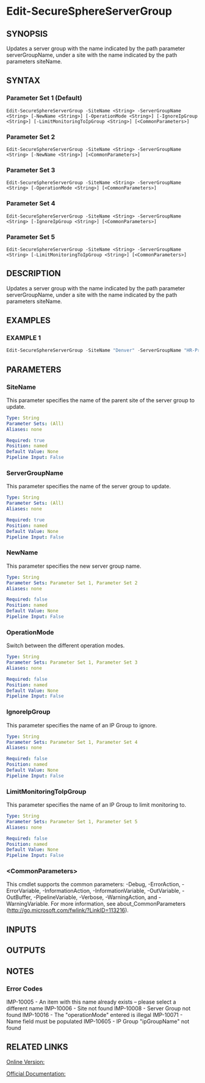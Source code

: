 ﻿# Edit-SecureSphereServerGroup

## SYNOPSIS
Updates a server group with the name indicated by the path parameter serverGroupName, under a site with the name indicated by the path parameters siteName.

## SYNTAX

### Parameter Set 1 (Default)
```
Edit-SecureSphereServerGroup -SiteName <String> -ServerGroupName <String> [-NewName <String>] [-OperationMode <String>] [-IgnoreIpGroup <String>] [-LimitMonitoringToIpGroup <String>] [<CommonParameters>]
```

### Parameter Set 2
```
Edit-SecureSphereServerGroup -SiteName <String> -ServerGroupName <String> [-NewName <String>] [<CommonParameters>]
```

### Parameter Set 3
```
Edit-SecureSphereServerGroup -SiteName <String> -ServerGroupName <String> [-OperationMode <String>] [<CommonParameters>]
```

### Parameter Set 4
```
Edit-SecureSphereServerGroup -SiteName <String> -ServerGroupName <String> [-IgnoreIpGroup <String>] [<CommonParameters>]
```

### Parameter Set 5
```
Edit-SecureSphereServerGroup -SiteName <String> -ServerGroupName <String> [-LimitMonitoringToIpGroup <String>] [<CommonParameters>]
```

## DESCRIPTION
Updates a server group with the name indicated by the path parameter serverGroupName, under a site with the name indicated by the path parameters siteName.

## EXAMPLES

### EXAMPLE 1

```powershell
Edit-SecureSphereServerGroup -SiteName "Denver" -ServerGroupName "HR-Prod" -NewName "myServerGroup" -OperationMode "active" -LimitMonitoringToIpGroup "All Search Engines"
```

## PARAMETERS

### SiteName
This parameter specifies the name of the parent site of the server group to update.

```yaml
Type: String
Parameter Sets: (All)
Aliases: none

Required: true
Position: named
Default Value: None
Pipeline Input: False
```

### ServerGroupName
This parameter specifies the name of the server group to update.

```yaml
Type: String
Parameter Sets: (All)
Aliases: none

Required: true
Position: named
Default Value: None
Pipeline Input: False
```

### NewName
This parameter specifies the new server group name.

```yaml
Type: String
Parameter Sets: Parameter Set 1, Parameter Set 2
Aliases: none

Required: false
Position: named
Default Value: None
Pipeline Input: False
```

### OperationMode
Switch between the different operation modes.

```yaml
Type: String
Parameter Sets: Parameter Set 1, Parameter Set 3
Aliases: none

Required: false
Position: named
Default Value: None
Pipeline Input: False
```

### IgnoreIpGroup
This parameter specifies the name of an IP Group to ignore.

```yaml
Type: String
Parameter Sets: Parameter Set 1, Parameter Set 4
Aliases: none

Required: false
Position: named
Default Value: None
Pipeline Input: False
```

### LimitMonitoringToIpGroup
This parameter specifies the name of an IP Group to limit monitoring to.

```yaml
Type: String
Parameter Sets: Parameter Set 1, Parameter Set 5
Aliases: none

Required: false
Position: named
Default Value: None
Pipeline Input: False
```

### \<CommonParameters\>
This cmdlet supports the common parameters: -Debug, -ErrorAction, -ErrorVariable, -InformationAction, -InformationVariable, -OutVariable, -OutBuffer, -PipelineVariable, -Verbose, -WarningAction, and -WarningVariable. For more information, see about_CommonParameters (http://go.microsoft.com/fwlink/?LinkID=113216).

## INPUTS

## OUTPUTS

## NOTES

### Error Codes
IMP-10005 - An item with this name already exists – please select a different name
IMP-10006 - Site not found
IMP-10008 - Server Group not found
IMP-10016 - The "operationMode" entered is illegal
IMP-10071 - Name field must be populated
IMP-10605 - IP Group "ipGroupName" not found

## RELATED LINKS

[Online Version:](https://github.com/akshinmustafayev/Documentation/MD)

[Official Documentation:](https://docs.imperva.com/bundle/v13.6-api-reference-guide/page/61628.htm)



